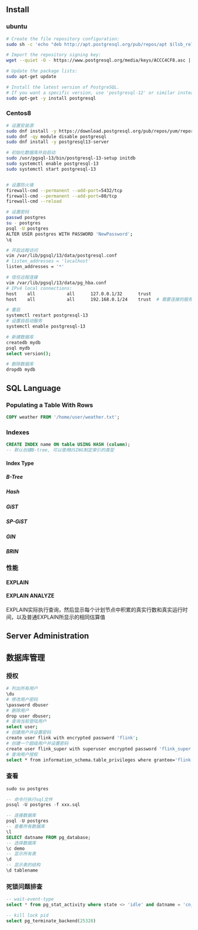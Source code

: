 ## Install

### ubuntu
```bash
# Create the file repository configuration:
sudo sh -c 'echo "deb http://apt.postgresql.org/pub/repos/apt $(lsb_release -cs)-pgdg main" > /etc/apt/sources.list.d/pgdg.list'

# Import the repository signing key:
wget --quiet -O - https://www.postgresql.org/media/keys/ACCC4CF8.asc | sudo apt-key add -

# Update the package lists:
sudo apt-get update

# Install the latest version of PostgreSQL.
# If you want a specific version, use 'postgresql-12' or similar instead of 'postgresql':
sudo apt-get -y install postgresql
```


### Centos8

```bash
# 设置安装源
sudo dnf install -y https://download.postgresql.org/pub/repos/yum/reporpms/EL-8-x86_64/pgdg-redhat-repo-latest.noarch.rpm
sudo dnf -qy module disable postgresql
sudo dnf install -y postgresql13-server

# 初始化数据库并自启动
sudo /usr/pgsql-13/bin/postgresql-13-setup initdb
sudo systemctl enable postgresql-13
sudo systemctl start postgresql-13


# 设置防火墙
firewall-cmd --permanent --add-port=5432/tcp  
firewall-cmd --permanent --add-port=80/tcp  
firewall-cmd --reload

# 设置密码
passwd postgres
su - postgres
psql -U postgres
ALTER USER postgres WITH PASSWORD 'NewPassword';
\q

# 开启远程访问
vim /var/lib/pgsql/13/data/postgresql.conf
# listen_addresses = 'localhost'
listen_addresses = '*'

# 信任远程连接
vim /var/lib/pgsql/13/data/pg_hba.conf
# IPv4 local connections:
host    all            all      127.0.0.1/32      trust
host    all            all      192.168.0.1/24    trust  # 需要连接的服务器IP地址

# 重启
systemctl restart postgresql-13
# 设置自启动服务
systemctl enable postgresql-13   

# 新建数据库
createdb mydb
psql mydb
select version();

# 删除数据库
dropdb mydb

```



## SQL Language

### Populating a Table With Rows

```sql
COPY weather FROM '/home/user/weather.txt';
```



### Indexes

```sql
CREATE INDEX name ON table USING HASH (column);		
-- 默认创建B-tree, 可以使用USING制定索引的类型
```

#### Index Type

##### B-Tree

##### Hash

##### GiST

##### SP-GiST

##### GIN

##### BRIN



### 性能

#### EXPLAIN



#### EXPLAIN ANALYZE 

EXPLAIN实际执行查询，然后显示每个计划节点中积累的真实行数和真实运行时间，以及普通EXPLAIN所显示的相同估算值


## Server Administration

## 数据库管理

### 授权

```bash
# 列出所有用户
\du
# 修改用户密码
\password dbuser
# 删除用户
drop user dbuser;
# 查询当前登陆用户
select user;
# 创建用户并设置密码
create user flink with encrypted password 'flink';
# 创建一个超级用户并设置密码
create user flink_super with superuser encrypted password 'flink_super'
# 查询用户授权
select * from information_schema.table_privileges where grantee='flink';


```



### 查看

```sql
sudo su postgres

-- 命令行执行sql文件
pssql -U postgres -f xxx.sql

-- 连接数据库
psql -U postgres 
-- 查看所有数据库
\l
SELECT datname FROM pg_database;
-- 选择数据库
\c demo
-- 显示所有表
\d
-- 显示表的结构
\d tablename
```

### 死锁问题排查

```sql
-- wait-event-type 
select * from pg_stat_activity where state <> 'idle' and datname = 'cn_common_service_test'

-- kill lock pid
select pg_terminate_backend(25328)

```
